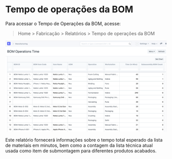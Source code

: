 # Tempo de operações da BOM



Para acessar o Tempo de Operações da BOM, acesse:


> Home > Fabricação > Relatórios > Tempo de operações da BOM


![Task](/files/bom-operations-time.png)


Este relatório fornecerá informações sobre o tempo total esperado da lista de materiais em minutos, bem como a contagem da lista técnica atual usada como item de submontagem para diferentes produtos acabados.



